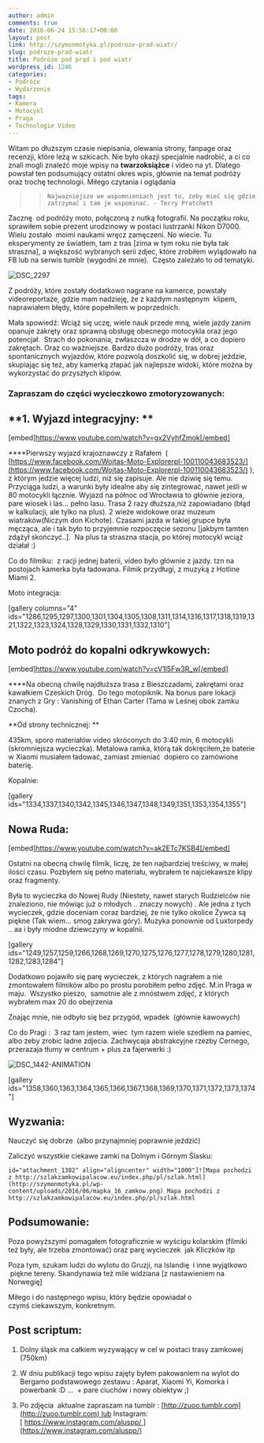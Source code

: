 ```yaml
---
author: admin
comments: true
date: 2016-06-24 15:56:17+00:00
layout: post
link: http://szymonmotyka.pl/podroze-prad-wiatr/
slug: podroze-prad-wiatr
title: Podróże pod prąd i pod wiatr
wordpress_id: 1246
categories:
- Podróże
- Wydarzenie
tags:
- Kamera
- Motocykl
- Praga
- Technologie Video
---
```


Witam po dłuższym czasie niepisania, olewania strony, fanpage oraz recenzji, które leżą w szkicach. Nie było okazji specjalnie nadrobić, a ci co znali mogli znaleźć moje wpisy na **twarzoksiążce** i video na yt. Dlatego powstał ten podsumujący ostatni okres wpis, głównie na temat podróży oraz trochę technologii. Miłego czytania i oglądania


<blockquote>

>     
>     Najważniejsze we wspomnieniach jest to, żeby mieć się gdzie zatrzymać i tam je wspominać. - Terry Pratchett
> 
> 
</blockquote>


<!-- more -->

Zacznę  od podróży moto, połączoną z nutką fotografii. Na początku roku, sprawiłem sobie prezent urodzinowy w postaci lustrzanki Nikon D7000. Wielu zostało  moimi naukami wręcz zamęczeni. No wiecie. Tu eksperymenty ze światłem, tam z tras [zima w tym roku nie była tak straszna], a większość wybranych serii zdjec, które zrobiłem wylądowało na FB lub na serwis tumblr (wygodni ze mnie).  Często zależało to od tematyki.

![DSC_2297](http://szymonmotyka.pl/wp-content/uploads/2016/06/DSC_2297-199x300.png)

Z podróży, które zostały dodatkowo nagrane na kamerce, powstały videoreportaże, gdzie mam nadzieję, że z każdym następnym  klipem, naprawiałem błędy, które popełniłem w poprzednich.

Mała spowiedź: Wciąż się uczę, wiele nauk przede mną, wiele jazdy zanim opanuje zakręty oraz sprawną obsługę obecnego motocykla oraz jego potencjał.  Strach do pokonania, zwłaszcza w drodze w dół, a co dopiero zakrętach. Oraz co ważniejsze. Bardzo dużo podróży, tras oraz spontanicznych wyjazdów, które pozwolą doszkolić się, w dobrej jeździe, skupiając się też, aby kamerką złapać jak najlepsze widoki, które można by wykorzystać do przyszłych klipów.




### Zapraszam do części wycieczkowo zmotoryzowanych:




## **1. Wyjazd integracyjny: **


[embed]https://www.youtube.com/watch?v=gx2VyhfZmok[/embed]

****Pierwszy wyjazd krajoznawczy z Rafałem  ( [https://www.facebook.com/Wojtas-Moto-Explorerpl-100110043683523/](https://www.facebook.com/Wojtas-Moto-Explorerpl-100110043683523/) ), z którym jedzie więcej ludzi, niż się zapisuje. Ale nie dziwię się temu. Przyciąga ludzi, a warunki były idealne aby się zintegrować, nawet jeśli w 80 motocykli łącznie. Wyjazd na północ od Wrocławia to głównie jeziora, pare wiosek i las… pełno lasu. Trasa 2 razy dłuższa,niż zapowiadano (błąd w kalkulacji, ale tylko na plus). 2 wieże widokowe oraz muzeum wiatraków(Niczym don Kichote). Czasami jazda w takiej grupce była męcząca, ale i tak było to przyjemnie rozpoczęcie sezonu [jakbym tamten zdążył skończyć..].  Na plus ta straszna stacja, po której motocykl wciąż działał :)

Co do filmiku:  z racji jednej baterii, video było głównie z jazdy. tzn na postojach kamerka była ładowana. Filmik przydługi, z muzyką z Hotline Miami 2.



Moto integracja:

[gallery columns="4" ids="1286,1295,1297,1300,1301,1304,1305,1308,1311,1314,1316,1317,1318,1319,1321,1322,1323,1324,1328,1329,1330,1331,1332,1310"]


## **Moto podróż do kopalni odkrywkowych:**


[embed]https://www.youtube.com/watch?v=cV1l5Fw3R_w[/embed]

****Na obecną chwilę najdłuższa trasa z Bieszczadami, zakrętami oraz kawałkiem Czeskich Dróg.  Do tego motopiknik. Na bonus pare lokacji znanych z Gry : Vanishing of Ethan Carter (Tama w Leśnej obok zamku Czocha).

**Od strony technicznej: **

435km, sporo materiałów video skróconych do 3:40 min, 6 motocykli (skromniejsza wycieczka). Metalowa ramka, którą tak dokręciłem,że baterie w Xiaomi musiałem ładować, zamiast zmieniać  dopiero co zamówione baterię.

Kopalnie:

[gallery ids="1334,1337,1340,1342,1345,1346,1347,1348,1349,1351,1353,1354,1355"]




## Nowa Ruda:


[embed]https://www.youtube.com/watch?v=ak2ETc7KSB4[/embed]

Ostatni na obecną chwilę filmik, liczę, że ten najbardziej treściwy, w małej ilości czasu. Pozbyłem się pełno materiału, wybrałem te najciekawsze klipy oraz fragmenty.

Była to wycieczka do Nowej Rudy (Niestety, nawet starych Rudzielców nie znaleziono, nie mówiąc już o młodych .. znaczy nowych) . Ale jedna z tych wycieczek, gdzie doceniam coraz bardziej, że nie tylko okolice Żywca są piękne (Tak wiem… smog zakrywa góry). Muzyka ponownie od Luxtorpedy .. aa i były miodne dziewczyny w kopalnii.

[gallery ids="1249,1257,1259,1266,1268,1269,1270,1275,1276,1277,1278,1279,1280,1281,1282,1283,1284"]

Dodatkowo pojawiło się parę wycieczek, z których nagrałem a nie zmontowałem filmików albo po prostu porobiłem pełno zdjęć. M.in Praga w maju.  Wszystko pieszo,  samotnie ale z mnóstwem zdjęć, z których wybrałem max 20 do obejrzenia

Znając mnie, nie odbyło się bez przygód, wpadek  (głównie kawowych)

Co do Pragi :  3 raz tam jestem, wiec  tym razem wiele szedlem na pamiec, albo zeby zrobic ladne zdjecia. Zachwycaja abstrakcyjne rzezby Cernego, przerazaja tłumy w centrum + plus za fajerwerki :)

![DSC_1442-ANIMATION](http://szymonmotyka.pl/wp-content/uploads/2016/06/DSC_1442-ANIMATION.gif)

[gallery ids="1358,1360,1363,1364,1365,1366,1367,1368,1369,1370,1371,1372,1373,1374"]


## Wyzwania:


Nauczyć się dobrze  (albo przynajmniej poprawnie jeździć)

Zaliczyć wszystkie ciekawe zamki na Dolnym i Górnym Ślasku:

```id="attachment_1382" align="aligncenter" width="1000"]![Mapa pochodzi z http://szlakzamkowipalacow.eu/index.php/pl/szlak.html](http://szymonmotyka.pl/wp-content/uploads/2016/06/mapka_16_zamkow.png) Mapa pochodzi z http://szlakzamkowipalacow.eu/index.php/pl/szlak.html```


## Podsumowanie:


Poza powyższymi pomagałem fotograficznie w wyścigu kolarskim (filmiki też były, ale trzeba zmontować) oraz parę wycieczek  jak Kliczków itp

Poza tym, szukam ludzi do wylotu do Gruzji, na Islandię  i inne wyjątkowo  piękne tereny. Skandynawia też mile widziana [z nastawieniem na Norwegię]

Miłego i do następnego wpisu, który będzie opowiadał o czymś ciekawszym, konkretnym.




## Post scriptum:


1. Dolny śląsk ma całkiem wyzywający w cel w postaci trasy zamkowej (750km)

2. W dniu publikacji tego wpisu zajęty byłem pakowaniem na wylot do Bergamo podstawowego zestawu : Aparat, Xiaomi Yi, Komorka i powerbank :D …  + pare ciuchów i nowy obiektyw ;)

3. Po zdjęcia  aktualne zapraszam na tumblr : [http://zuoo.tumblr.com](http://zuoo.tumblr.com) lub Instagram:[ https://www.instagram.com/aluspp/ ](https://www.instagram.com/aluspp/)


